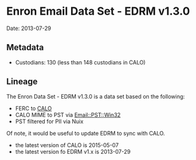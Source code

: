 # Enron Email Data Set - EDRM v1.3.0

Date: 2013-07-29

## Metadata

* Custodians: 130 (less than 148 custodians in CALO)

## Lineage

The Enron Data Set - EDRM v1.3.0 is a data set based on the following:

* FERC to [CALO](https://www.cs.cmu.edu/~./enron/)
* CALO MIME to PST via [Email::PST::Win32](https://metacpan.org/pod/Email::PST::Win32)
* PST filtered for PII via Nuix

Of note, it would be useful to update EDRM to sync with CALO.

* the latest version of CALO is 2015-05-07
* the latest version fo EDRM v1.x is 2013-07-29
